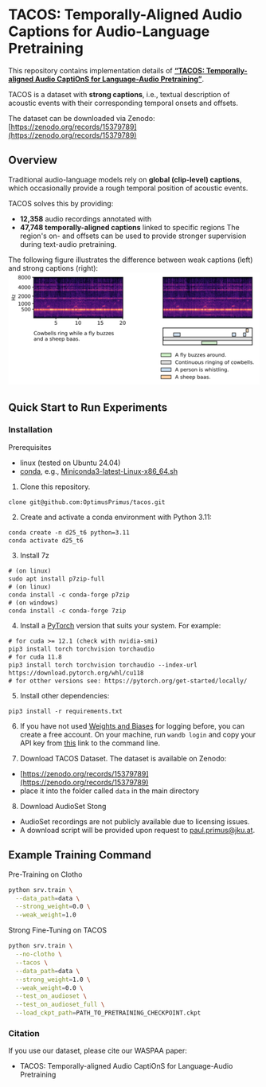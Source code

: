 # TACOS: Temporally-Aligned Audio Captions for Audio-Language Pretraining

This repository contains implementation details of **[“TACOS: Temporally-aligned Audio CaptiOnS for Language-Audio Pretraining”](https://arxiv.org/pdf/2505.07609)**. 

TACOS is a dataset with **strong captions**, i.e., textual description of acoustic events with their corresponding temporal onsets and offsets.

The dataset can be downloaded via Zenodo: [https://zenodo.org/records/15379789](https://zenodo.org/records/15379789)
## Overview

Traditional audio-language models rely on **global (clip-level) captions**, which occasionally provide a rough temporal position of acoustic events.

TACOS solves this by providing:
- **12,358** audio recordings annotated with
- **47,748 temporally-aligned captions** linked to specific regions
The region's on- and offsets can be used to provide stronger supervision during text-audio pretraining.

The following figure illustrates the difference between weak captions (left) and strong captions (right):
<img src="figures/weak_vs_strong.png">

## Quick Start to Run Experiments

### Installation

Prerequisites
- linux (tested on Ubuntu 24.04)
- [conda](https://www.anaconda.com/docs/getting-started/miniconda/install), e.g., [Miniconda3-latest-Linux-x86_64.sh](https://repo.anaconda.com/miniconda/Miniconda3-latest-Linux-x86_64.sh)

1. Clone this repository.

```
clone git@github.com:OptimusPrimus/tacos.git
```

2. Create and activate a conda environment with Python 3.11:

```
conda create -n d25_t6 python=3.11
conda activate d25_t6
```

3. Install 7z

```
# (on linux)
sudo apt install p7zip-full
# (on linux)
conda install -c conda-forge p7zip
# (on windows)
conda install -c conda-forge 7zip
```


4. Install a [PyTorch](https://pytorch.org/get-started/previous-versions/) version that suits your system. For example:

```
# for cuda >= 12.1 (check with nvidia-smi)
pip3 install torch torchvision torchaudio
# for cuda 11.8
pip3 install torch torchvision torchaudio --index-url https://download.pytorch.org/whl/cu118
# for otther versions see: https://pytorch.org/get-started/locally/
```

5. Install other dependencies:
```
pip3 install -r requirements.txt
```

6. If you have not used [Weights and Biases](https://wandb.ai/site) for logging before, you can create a free account. On your
machine, run ```wandb login``` and copy your API key from [this](https://wandb.ai/authorize) link to the command line.

7. Download TACOS Dataset.
The dataset is available on Zenodo:
- [https://zenodo.org/records/15379789](https://zenodo.org/records/15379789)
- place it into the folder called `data` in the main directory

8. Download AudioSet Stong
- AudioSet recordings are not publicly available due to licensing issues.
- A download script will be provided upon request to paul.primus@jku.at. 

## Example Training Command

Pre-Training on Clotho
```bash
python srv.train \
  --data_path=data \
  --strong_weight=0.0 \
  --weak_weight=1.0
```
Strong Fine-Tuning on TACOS
```bash
python srv.train \
  --no-clotho \
  --tacos \
  --data_path=data \
  --strong_weight=1.0 \
  --weak_weight=0.0 \
  --test_on_audioset \
  --test_on_audioset_full \
  --load_ckpt_path=PATH_TO_PRETRAINING_CHECKPOINT.ckpt
```

### Citation

If you use our dataset, please cite our WASPAA paper:
- TACOS: Temporally-aligned Audio CaptiOnS for Language-Audio Pretraining

